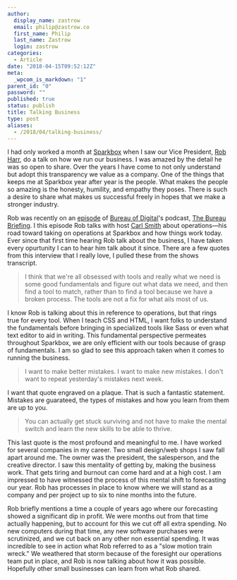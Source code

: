 ```yaml
---
author:
  display_name: zastrow
  email: philip@zastrow.co
  first_name: Philip
  last_name: Zastrow
  login: zastrow
categories:
  - Article
date: "2018-04-15T09:52:12Z"
meta:
  _wpcom_is_markdown: "1"
parent_id: "0"
password: ""
published: true
status: publish
title: Talking Business
type: post
aliases:
  - /2018/04/talking-business/
---
```

<p>I had only worked a month at <a href="https://seesparkbox.com/">Sparkbox</a> when I saw our Vice President, <a href="https://twitter.com/robertharr">Rob Harr</a>, do a talk on how we run our business. I was amazed by the detail he was so open to share. Over the years I have come to not only understand but adopt this transparency we value as a company. One of the things that keeps me at Sparkbox year after year is the people. What makes the people so amazing is the honesty, humility, and empathy they poses. There is such a desire to share what makes us successful freely in hopes that we make a stronger industry.</p>
<p>Rob was recently on an <a href="https://bureauofdigital.com/radio/bureau-briefing-content/2018/4/11/3ttmsdloyppbie4tm9tg8hon2r7hxn">episode</a> of <a href="https://bureauofdigital.com">Bureau of Digital</a>'s podcast, <a href="https://bureauofdigital.com/radio/bureau-briefing/">The Bureau Briefing</a>. I this episode Rob talks with host <a href="https://twitter.com/carlsmith">Carl Smith</a> about operations—his road toward taking on operations at Sparkbox and how things work today. Ever since that first time hearing Rob talk about the business, I have taken every opurtunity I can to hear him talk about it since. There are a few quotes from this interview that I really love, I pulled these from the shows transcript.</p>
<blockquote><p>
  I think that we're all obsessed with tools and really what we need is some good fundamentals and figure out what data we need, and then find a tool to match, rather than to find a tool because we have a broken process. The tools are not a fix for what ails most of us.
</p></blockquote>
<p>I know Rob is talking about this in reference to operations, but that rings true for every tool. When I teach CSS and HTML, I want folks to understand the fundamentals before bringing in specialized tools like Sass or even what text editor to aid in writing. This fundamental perspective permeates throughout Sparkbox, we are only efficient with our tools because of grasp of fundamentals. I am so glad to see this approach taken when it comes to running the business.</p>
<blockquote><p>
  I want to make better mistakes. I want to make new mistakes. I don't want to repeat yesterday's mistakes next week.
</p></blockquote>
<p>I want that quote engraved on a plaque. That is such a fantastic statement. Mistakes are guarateed, the types of mistakes and how you learn from them are up to you.</p>
<blockquote><p>
  You can actually get stuck surviving and not have to make the mental switch and learn the new skills to be able to thrive.
</p></blockquote>
<p>This last quote is the most profound and meaningful to me. I have worked for several companies in my career. Two small design/web shops I saw fall apart around me. The owner was the president, the salesperson, and the creative director. I saw this mentality of getting by, making the business work. That gets tiring and burnout can come hard and at a high cost. I am impressed to have witnessed the process of this mental shift to forecasting our year. Rob has processes in place to know where we will stand as a company and per project up to six to nine months into the future.</p>
<p>Rob briefly mentions a time a couple of years ago where our forecasting showed a significant dip in profit. We were months out from that time actually happening, but to account for this we cut off all extra spending. No new computers during that time, any new software purchases were scrutinized, and we cut back on any other non essential spending. It was incredible to see in action what Rob referred to as a "slow motion train wreck." We weathered that storm because of the foresight our operations team put in place, and Rob is now talking about how it was possible. Hopefully other small businesses can learn from what Rob shared.</p>
